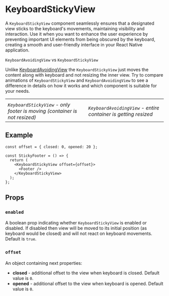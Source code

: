 # KeyboardStickyView

A `KeyboardStickyView` component seamlessly ensures that a designated view sticks to the keyboard's movements, maintaining visibility and interaction. Use it when you want to enhance the user experience by preventing important UI elements from being obscured by the keyboard, creating a smooth and user-friendly interface in your React Native application.

`KeyboardAvoidingView` vs `KeyboardStickyView`

Unlike [KeyboardAvoidingView](/react-native-keyboard-controller/pr-preview/pr-1061/docs/api/components/keyboard-avoiding-view.md) the `KeyboardStickyView` just moves the content along with keyboard and not resizing the inner view. Try to compare animations of `KeyboardStickyView` and `KeyboardAvoidingView` to see a difference in details on how it works and which component is suitable for your needs.

<!-- -->

|                                                                           |                                                                |
| ------------------------------------------------------------------------- | -------------------------------------------------------------- |
|                                                                           |                                                                |
| *`KeyboardStickyView` - only footer is moving (container is not resized)* | *`KeyboardAvoidingView` - entire container is getting resized* |

## Example[​](/react-native-keyboard-controller/pr-preview/pr-1061/docs/api/components/keyboard-sticky-view.md#example "Direct link to Example")

```
const offset = { closed: 0, opened: 20 };

const StickyFooter = () => {
  return (
    <KeyboardStickyView offset={offset}>
      <Footer />
    </KeyboardStickyView>
  );
};
```

## Props[​](/react-native-keyboard-controller/pr-preview/pr-1061/docs/api/components/keyboard-sticky-view.md#props "Direct link to Props")

### `enabled`[​](/react-native-keyboard-controller/pr-preview/pr-1061/docs/api/components/keyboard-sticky-view.md#enabled "Direct link to enabled")

A boolean prop indicating whether `KeyboardStickyView` is enabled or disabled. If disabled then view will be moved to its initial position (as keyboard would be closed) and will not react on keyboard movements. Default is `true`.

### `offset`[​](/react-native-keyboard-controller/pr-preview/pr-1061/docs/api/components/keyboard-sticky-view.md#offset "Direct link to offset")

An object containing next properties:

* **closed** - additional offset to the view when keyboard is closed. Default value is `0`.
* **opened** - additional offset to the view when keyboard is opened. Default value is `0`.
